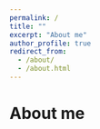 ```yaml
---
permalink: /
title: ""
excerpt: "About me"
author_profile: true
redirect_from: 
  - /about/
  - /about.html
---
```


About me
======
